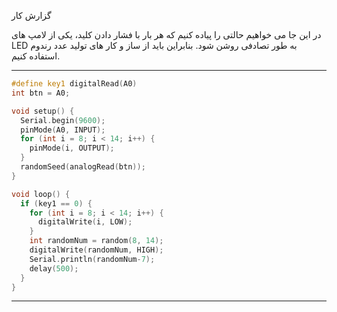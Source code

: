 

 گزارش کار 

در این جا می خواهیم حالتی را پیاده کنیم که هر بار با فشار دادن کلید، یکی از لامپ های LED به طور تصادفی روشن شود. بنابراین باید از ساز و کار های تولید عدد رندوم استفاده کنیم.

---



```cpp
#define key1 digitalRead(A0)
int btn = A0;

void setup() {
  Serial.begin(9600);
  pinMode(A0, INPUT);  
  for (int i = 8; i < 14; i++) {
    pinMode(i, OUTPUT);
  }
  randomSeed(analogRead(btn));  
}

void loop() {
  if (key1 == 0) {
    for (int i = 8; i < 14; i++) {
      digitalWrite(i, LOW);     
    }
    int randomNum = random(8, 14);  
    digitalWrite(randomNum, HIGH);
    Serial.println(randomNum-7);
    delay(500);
  }
}
```

---

